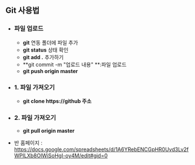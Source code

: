 ## Git 사용법

- ### 파일 업로드 

  - **git** 연동 폴더에 파일 추가
  - **git status** 상태 확인
  - **git add .** 추가하기
  - **git commit -m "업로드 내용" **:파일 업로드
  - **git push origin master** 

- ### 1. 파일 가져오기

  - **git clone https://github 주소**

- ### 2. 파일 가져오기

  - **git pull origin master**

- 반 홈페이지 : https://docs.google.com/spreadsheets/d/1A6YRebENCGpHR0Uvd3Lv2fWPILXb8OlWiSoHgI-oy4M/edit#gid=0